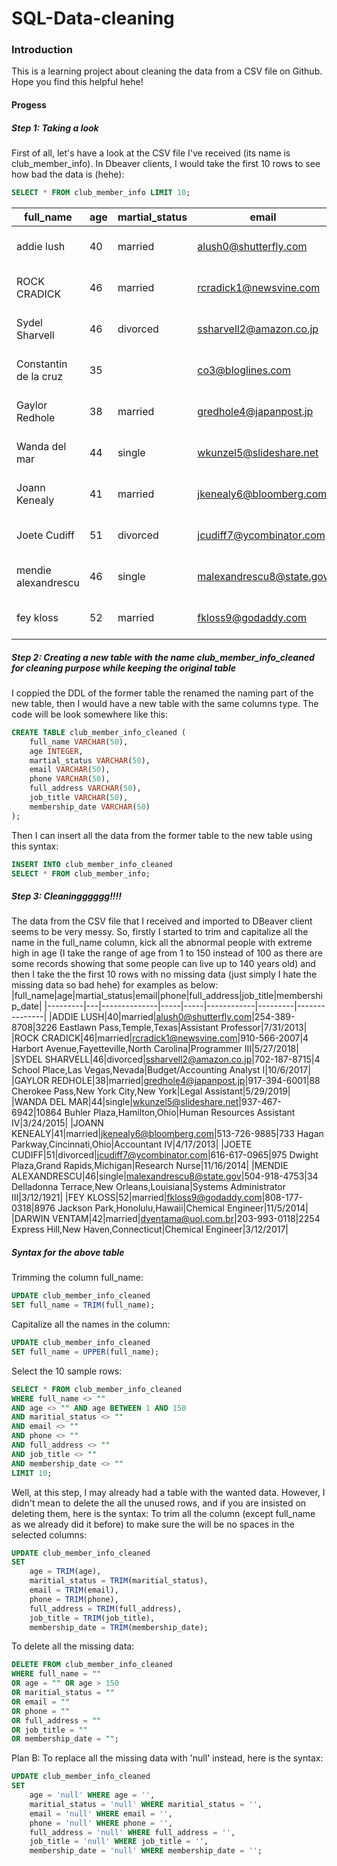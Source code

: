 # SQL-Data-cleaning

### Introduction
This is a learning project about cleaning the data from a CSV file on Github. Hope you find this helpful hehe!

#### Progess
##### Step 1: Taking a look
First of all, let's have a look at the CSV file I've received (its name is club_member_info). In Dbeaver clients, I would take the first 10 rows to see how bad the data is (hehe):
```sql
SELECT * FROM club_member_info LIMIT 10;
```
|full_name|age|martial_status|email|phone|full_address|job_title|membership_date|
|---------|---|--------------|-----|-----|------------|---------|---------------|
|addie lush|40|married|alush0@shutterfly.com|254-389-8708|3226 Eastlawn Pass,Temple,Texas|Assistant Professor|7/31/2013|
|      ROCK CRADICK|46|married|rcradick1@newsvine.com|910-566-2007|4 Harbort Avenue,Fayetteville,North Carolina|Programmer III|5/27/2018|
|Sydel Sharvell|46|divorced|ssharvell2@amazon.co.jp|702-187-8715|4 School Place,Las Vegas,Nevada|Budget/Accounting Analyst I|10/6/2017|
|Constantin de la cruz|35||co3@bloglines.com|402-688-7162|6 Monument Crossing,Omaha,Nebraska|Desktop Support Technician|10/20/2015|
|  Gaylor Redhole|38|married|gredhole4@japanpost.jp|917-394-6001|88 Cherokee Pass,New York City,New York|Legal Assistant|5/29/2019|
|Wanda del mar       |44|single|wkunzel5@slideshare.net|937-467-6942|10864 Buhler Plaza,Hamilton,Ohio|Human Resources Assistant IV|3/24/2015|
|Joann Kenealy|41|married|jkenealy6@bloomberg.com|513-726-9885|733 Hagan Parkway,Cincinnati,Ohio|Accountant IV|4/17/2013|
|   Joete Cudiff|51|divorced|jcudiff7@ycombinator.com|616-617-0965|975 Dwight Plaza,Grand Rapids,Michigan|Research Nurse|11/16/2014|
|mendie alexandrescu|46|single|malexandrescu8@state.gov|504-918-4753|34 Delladonna Terrace,New Orleans,Louisiana|Systems Administrator III|3/12/1921|
| fey kloss|52|married|fkloss9@godaddy.com|808-177-0318|8976 Jackson Park,Honolulu,Hawaii|Chemical Engineer|11/5/2014|

##### Step 2: Creating a new table with the name club_member_info_cleaned for cleaning purpose while keeping the original table
I coppied the DDL of the former table the renamed the naming part of the new table, then I would have a new table with the same columns type. The code will be look somewhere like this:
```sql
CREATE TABLE club_member_info_cleaned (
	full_name VARCHAR(50),
	age INTEGER,
	martial_status VARCHAR(50),
	email VARCHAR(50),
	phone VARCHAR(50),
	full_address VARCHAR(50),
	job_title VARCHAR(50),
	membership_date VARCHAR(50)
);
```
Then I can insert all the data from the former table to the new table using this syntax:
```sql
INSERT INTO club_member_info_cleaned
SELECT * FROM club_member_info;
```
##### Step 3: Cleaningggggg!!!!
The data from the CSV file that I received and imported to DBeaver client seems to be very messy. So, firstly I started to trim and capitalize all the name in the full_name column, kick all the abnormal people with extreme high in age (I take the range of age from 1 to 150 instead of 100 as there are some records showing that some people can live up to 140 years old) and then I take the the first 10 rows with no missing data (just simply I hate the missing data so bad hehe) for examples as below:
|full_name|age|martial_status|email|phone|full_address|job_title|membership_date|
|---------|---|--------------|-----|-----|------------|---------|---------------|
|ADDIE LUSH|40|married|alush0@shutterfly.com|254-389-8708|3226 Eastlawn Pass,Temple,Texas|Assistant Professor|7/31/2013|
|ROCK CRADICK|46|married|rcradick1@newsvine.com|910-566-2007|4 Harbort Avenue,Fayetteville,North Carolina|Programmer III|5/27/2018|
|SYDEL SHARVELL|46|divorced|ssharvell2@amazon.co.jp|702-187-8715|4 School Place,Las Vegas,Nevada|Budget/Accounting Analyst I|10/6/2017|
|GAYLOR REDHOLE|38|married|gredhole4@japanpost.jp|917-394-6001|88 Cherokee Pass,New York City,New York|Legal Assistant|5/29/2019|
|WANDA DEL MAR|44|single|wkunzel5@slideshare.net|937-467-6942|10864 Buhler Plaza,Hamilton,Ohio|Human Resources Assistant IV|3/24/2015|
|JOANN KENEALY|41|married|jkenealy6@bloomberg.com|513-726-9885|733 Hagan Parkway,Cincinnati,Ohio|Accountant IV|4/17/2013|
|JOETE CUDIFF|51|divorced|jcudiff7@ycombinator.com|616-617-0965|975 Dwight Plaza,Grand Rapids,Michigan|Research Nurse|11/16/2014|
|MENDIE ALEXANDRESCU|46|single|malexandrescu8@state.gov|504-918-4753|34 Delladonna Terrace,New Orleans,Louisiana|Systems Administrator III|3/12/1921|
|FEY KLOSS|52|married|fkloss9@godaddy.com|808-177-0318|8976 Jackson Park,Honolulu,Hawaii|Chemical Engineer|11/5/2014|
|DARWIN VENTAM|42|married|dventama@uol.com.br|203-993-0118|2254 Express Hill,New Haven,Connecticut|Chemical Engineer|3/12/2017|

##### Syntax for the above table
Trimming the column full_name:
```sql
UPDATE club_member_info_cleaned
SET full_name = TRIM(full_name);
```
Capitalize all the names in the column:
```sql
UPDATE club_member_info_cleaned
SET full_name = UPPER(full_name);
```
Select the 10 sample rows:
```sql
SELECT * FROM club_member_info_cleaned
WHERE full_name <> ""
AND age <> "" AND age BETWEEN 1 AND 150
AND maritial_status <> ""
AND email <> ""
AND phone <> ""
AND full_address <> ""
AND job_title <> ""
AND membership_date <> ""
LIMIT 10;
```
Well, at this step, I may already had a table with the wanted data. However, I didn't mean to delete the all the unused rows, and if you are insisted on deleting them, here is the syntax:
To trim all the column (except full_name as we already did it before) to make sure the will be no spaces in the selected columns:
```sql
UPDATE club_member_info_cleaned
SET 
    age = TRIM(age),
    maritial_status = TRIM(maritial_status),
    email = TRIM(email),
    phone = TRIM(phone),
    full_address = TRIM(full_address),
    job_title = TRIM(job_title),
    membership_date = TRIM(membership_date);
```
To delete all the missing data:
```sql
DELETE FROM club_member_info_cleaned
WHERE full_name = ""
OR age = "" OR age > 150
OR maritial_status = ""
OR email = ""
OR phone = ""
OR full_address = ""
OR job_title = ""
OR membership_date = "";
```
Plan B: To replace all the missing data with 'null' instead, here is the syntax: 
```sql
UPDATE club_member_info_cleaned
SET 
    age = 'null' WHERE age = '',
    maritial_status = 'null' WHERE maritial_status = '',
    email = 'null' WHERE email = '',
    phone = 'null' WHERE phone = '',
    full_address = 'null' WHERE full_address = '',
    job_title = 'null' WHERE job_title = '',
    membership_date = 'null' WHERE membership_date = '';
```



